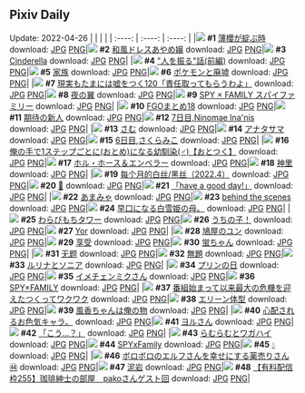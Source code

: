 ## Pixiv Daily
Update: 2022-04-26
|      |      |      |
| :----: | :----: | :----: |
|![](https://pixiv.microyu.workers.dev/c/240x480/img-master/img/2022/04/24/01/05/47/97833640_p0_master1200.jpg) **#1** [薄櫻が綻ぶ時](https://www.pixiv.net/artworks/97833640) download: [JPG](https://pixiv.microyu.workers.dev/img-original/img/2022/04/24/01/05/47/97833640_p0.jpg) [PNG](https://pixiv.microyu.workers.dev/img-original/img/2022/04/24/01/05/47/97833640_p0.png)|![](https://pixiv.microyu.workers.dev/c/240x480/img-master/img/2022/04/24/00/00/07/97831524_p0_master1200.jpg) **#2** [和風ドレスあやめ嬢](https://www.pixiv.net/artworks/97831524) download: [JPG](https://pixiv.microyu.workers.dev/img-original/img/2022/04/24/00/00/07/97831524_p0.jpg) [PNG](https://pixiv.microyu.workers.dev/img-original/img/2022/04/24/00/00/07/97831524_p0.png)|![](https://pixiv.microyu.workers.dev/c/240x480/img-master/img/2022/04/24/00/28/32/97832645_p0_master1200.jpg) **#3** [Cinderella](https://www.pixiv.net/artworks/97832645) download: [JPG](https://pixiv.microyu.workers.dev/img-original/img/2022/04/24/00/28/32/97832645_p0.jpg) [PNG](https://pixiv.microyu.workers.dev/img-original/img/2022/04/24/00/28/32/97832645_p0.png)|
|![](https://pixiv.microyu.workers.dev/c/240x480/img-master/img/2022/04/24/08/47/18/97838809_p0_master1200.jpg) **#4** ["人を振る"話(前編)](https://www.pixiv.net/artworks/97838809) download: [JPG](https://pixiv.microyu.workers.dev/img-original/img/2022/04/24/08/47/18/97838809_p0.jpg) [PNG](https://pixiv.microyu.workers.dev/img-original/img/2022/04/24/08/47/18/97838809_p0.png)|![](https://pixiv.microyu.workers.dev/c/240x480/img-master/img/2022/04/24/00/00/03/97831497_p0_master1200.jpg) **#5** [家族](https://www.pixiv.net/artworks/97831497) download: [JPG](https://pixiv.microyu.workers.dev/img-original/img/2022/04/24/00/00/03/97831497_p0.jpg) [PNG](https://pixiv.microyu.workers.dev/img-original/img/2022/04/24/00/00/03/97831497_p0.png)|![](https://pixiv.microyu.workers.dev/c/240x480/img-master/img/2022/04/25/00/00/29/97860563_p0_master1200.jpg) **#6** [ポケモンと廃墟](https://www.pixiv.net/artworks/97860563) download: [JPG](https://pixiv.microyu.workers.dev/img-original/img/2022/04/25/00/00/29/97860563_p0.jpg) [PNG](https://pixiv.microyu.workers.dev/img-original/img/2022/04/25/00/00/29/97860563_p0.png)|
|![](https://pixiv.microyu.workers.dev/c/240x480/img-master/img/2022/04/24/15/00/13/97844916_p0_master1200.jpg) **#7** [現実もたまには嘘をつく120「責任取ってもらうわよ」](https://www.pixiv.net/artworks/97844916) download: [JPG](https://pixiv.microyu.workers.dev/img-original/img/2022/04/24/15/00/13/97844916_p0.jpg) [PNG](https://pixiv.microyu.workers.dev/img-original/img/2022/04/24/15/00/13/97844916_p0.png)|![](https://pixiv.microyu.workers.dev/c/240x480/img-master/img/2022/04/24/00/53/16/97833347_p0_master1200.jpg) **#8** [夜の翼](https://www.pixiv.net/artworks/97833347) download: [JPG](https://pixiv.microyu.workers.dev/img-original/img/2022/04/24/00/53/16/97833347_p0.jpg) [PNG](https://pixiv.microyu.workers.dev/img-original/img/2022/04/24/00/53/16/97833347_p0.png)|![](https://pixiv.microyu.workers.dev/c/240x480/img-master/img/2022/04/24/10/21/19/97839969_p0_master1200.jpg) **#9** [SPY × FAMILY スパイファミリー](https://www.pixiv.net/artworks/97839969) download: [JPG](https://pixiv.microyu.workers.dev/img-original/img/2022/04/24/10/21/19/97839969_p0.jpg) [PNG](https://pixiv.microyu.workers.dev/img-original/img/2022/04/24/10/21/19/97839969_p0.png)|
|![](https://pixiv.microyu.workers.dev/c/240x480/img-master/img/2022/04/24/01/20/14/97833951_p0_master1200.jpg) **#10** [FGOまとめ18](https://www.pixiv.net/artworks/97833951) download: [JPG](https://pixiv.microyu.workers.dev/img-original/img/2022/04/24/01/20/14/97833951_p0.jpg) [PNG](https://pixiv.microyu.workers.dev/img-original/img/2022/04/24/01/20/14/97833951_p0.png)|![](https://pixiv.microyu.workers.dev/c/240x480/img-master/img/2022/04/25/08/03/14/97867015_p0_master1200.jpg) **#11** [期待の新人](https://www.pixiv.net/artworks/97867015) download: [JPG](https://pixiv.microyu.workers.dev/img-original/img/2022/04/25/08/03/14/97867015_p0.jpg) [PNG](https://pixiv.microyu.workers.dev/img-original/img/2022/04/25/08/03/14/97867015_p0.png)|![](https://pixiv.microyu.workers.dev/c/240x480/img-master/img/2022/04/25/00/00/25/97860538_p0_master1200.jpg) **#12** [7日目,Ninomae Ina'nis](https://www.pixiv.net/artworks/97860538) download: [JPG](https://pixiv.microyu.workers.dev/img-original/img/2022/04/25/00/00/25/97860538_p0.jpg) [PNG](https://pixiv.microyu.workers.dev/img-original/img/2022/04/25/00/00/25/97860538_p0.png)|
|![](https://pixiv.microyu.workers.dev/c/240x480/img-master/img/2022/04/25/00/32/06/97861662_p0_master1200.jpg) **#13** [さむ](https://www.pixiv.net/artworks/97861662) download: [JPG](https://pixiv.microyu.workers.dev/img-original/img/2022/04/25/00/32/06/97861662_p0.jpg) [PNG](https://pixiv.microyu.workers.dev/img-original/img/2022/04/25/00/32/06/97861662_p0.png)|![](https://pixiv.microyu.workers.dev/c/240x480/img-master/img/2022/04/25/20/14/46/97876589_p0_master1200.jpg) **#14** [アナタサマ](https://www.pixiv.net/artworks/97876589) download: [JPG](https://pixiv.microyu.workers.dev/img-original/img/2022/04/25/20/14/46/97876589_p0.jpg) [PNG](https://pixiv.microyu.workers.dev/img-original/img/2022/04/25/20/14/46/97876589_p0.png)|![](https://pixiv.microyu.workers.dev/c/240x480/img-master/img/2022/04/24/00/00/17/97831610_p0_master1200.jpg) **#15** [6日目,さくらみこ](https://www.pixiv.net/artworks/97831610) download: [JPG](https://pixiv.microyu.workers.dev/img-original/img/2022/04/24/00/00/17/97831610_p0.jpg) [PNG](https://pixiv.microyu.workers.dev/img-original/img/2022/04/24/00/00/17/97831610_p0.png)|
|![](https://pixiv.microyu.workers.dev/c/240x480/img-master/img/2022/04/24/12/00/05/97841590_p0_master1200.jpg) **#16** [俺の手で1ステップごとに(おとめ)になる幼馴染(♂)【おとつく】](https://www.pixiv.net/artworks/97841590) download: [JPG](https://pixiv.microyu.workers.dev/img-original/img/2022/04/24/12/00/05/97841590_p0.jpg) [PNG](https://pixiv.microyu.workers.dev/img-original/img/2022/04/24/12/00/05/97841590_p0.png)|![](https://pixiv.microyu.workers.dev/c/240x480/img-master/img/2022/04/25/00/34/32/97861734_p0_master1200.jpg) **#17** [ホル・ホース＆エンペラー](https://www.pixiv.net/artworks/97861734) download: [JPG](https://pixiv.microyu.workers.dev/img-original/img/2022/04/25/00/34/32/97861734_p0.jpg) [PNG](https://pixiv.microyu.workers.dev/img-original/img/2022/04/25/00/34/32/97861734_p0.png)|![](https://pixiv.microyu.workers.dev/c/240x480/img-master/img/2022/04/24/01/04/06/97833596_p0_master1200.jpg) **#18** [神里](https://www.pixiv.net/artworks/97833596) download: [JPG](https://pixiv.microyu.workers.dev/img-original/img/2022/04/24/01/04/06/97833596_p0.jpg) [PNG](https://pixiv.microyu.workers.dev/img-original/img/2022/04/24/01/04/06/97833596_p0.png)|
|![](https://pixiv.microyu.workers.dev/c/240x480/img-master/img/2022/04/24/00/09/19/97832064_p0_master1200.jpg) **#19** [每个月的白丝/黑丝（2022.4）](https://www.pixiv.net/artworks/97832064) download: [JPG](https://pixiv.microyu.workers.dev/img-original/img/2022/04/24/00/09/19/97832064_p0.jpg) [PNG](https://pixiv.microyu.workers.dev/img-original/img/2022/04/24/00/09/19/97832064_p0.png)|![](https://pixiv.microyu.workers.dev/c/240x480/img-master/img/2022/04/25/01/03/03/97862432_p0_master1200.jpg) **#20** [🦋](https://www.pixiv.net/artworks/97862432) download: [JPG](https://pixiv.microyu.workers.dev/img-original/img/2022/04/25/01/03/03/97862432_p0.jpg) [PNG](https://pixiv.microyu.workers.dev/img-original/img/2022/04/25/01/03/03/97862432_p0.png)|![](https://pixiv.microyu.workers.dev/c/240x480/img-master/img/2022/04/24/18/13/38/97849356_p0_master1200.jpg) **#21** [「have a good day!」](https://www.pixiv.net/artworks/97849356) download: [JPG](https://pixiv.microyu.workers.dev/img-original/img/2022/04/24/18/13/38/97849356_p0.jpg) [PNG](https://pixiv.microyu.workers.dev/img-original/img/2022/04/24/18/13/38/97849356_p0.png)|
|![](https://pixiv.microyu.workers.dev/c/240x480/img-master/img/2022/04/24/00/15/21/97832267_p0_master1200.jpg) **#22** [あまみゃ](https://www.pixiv.net/artworks/97832267) download: [JPG](https://pixiv.microyu.workers.dev/img-original/img/2022/04/24/00/15/21/97832267_p0.jpg) [PNG](https://pixiv.microyu.workers.dev/img-original/img/2022/04/24/00/15/21/97832267_p0.png)|![](https://pixiv.microyu.workers.dev/c/240x480/img-master/img/2022/04/25/02/20/04/97863906_p0_master1200.jpg) **#23** [behind the scenes](https://www.pixiv.net/artworks/97863906) download: [JPG](https://pixiv.microyu.workers.dev/img-original/img/2022/04/25/02/20/04/97863906_p0.jpg) [PNG](https://pixiv.microyu.workers.dev/img-original/img/2022/04/25/02/20/04/97863906_p0.png)|![](https://pixiv.microyu.workers.dev/c/240x480/img-master/img/2022/04/24/12/34/40/97842115_p0_master1200.jpg) **#24** [早口になる白雪姫の母。](https://www.pixiv.net/artworks/97842115) download: [JPG](https://pixiv.microyu.workers.dev/img-original/img/2022/04/24/12/34/40/97842115_p0.jpg) [PNG](https://pixiv.microyu.workers.dev/img-original/img/2022/04/24/12/34/40/97842115_p0.png)|
|![](https://pixiv.microyu.workers.dev/c/240x480/img-master/img/2022/04/24/20/30/00/97853086_p0_master1200.jpg) **#25** [わらびもちタワー](https://www.pixiv.net/artworks/97853086) download: [JPG](https://pixiv.microyu.workers.dev/img-original/img/2022/04/24/20/30/00/97853086_p0.jpg) [PNG](https://pixiv.microyu.workers.dev/img-original/img/2022/04/24/20/30/00/97853086_p0.png)|![](https://pixiv.microyu.workers.dev/c/240x480/img-master/img/2022/04/24/12/02/09/97841646_p0_master1200.jpg) **#26** [うちの子！](https://www.pixiv.net/artworks/97841646) download: [JPG](https://pixiv.microyu.workers.dev/img-original/img/2022/04/24/12/02/09/97841646_p0.jpg) [PNG](https://pixiv.microyu.workers.dev/img-original/img/2022/04/24/12/02/09/97841646_p0.png)|![](https://pixiv.microyu.workers.dev/c/240x480/img-master/img/2022/04/24/14/15/54/97844106_p0_master1200.jpg) **#27** [Yor](https://www.pixiv.net/artworks/97844106) download: [JPG](https://pixiv.microyu.workers.dev/img-original/img/2022/04/24/14/15/54/97844106_p0.jpg) [PNG](https://pixiv.microyu.workers.dev/img-original/img/2022/04/24/14/15/54/97844106_p0.png)|
|![](https://pixiv.microyu.workers.dev/c/240x480/img-master/img/2022/04/24/16/25/48/97846713_p0_master1200.jpg) **#28** [鳩屋のユン](https://www.pixiv.net/artworks/97846713) download: [JPG](https://pixiv.microyu.workers.dev/img-original/img/2022/04/24/16/25/48/97846713_p0.jpg) [PNG](https://pixiv.microyu.workers.dev/img-original/img/2022/04/24/16/25/48/97846713_p0.png)|![](https://pixiv.microyu.workers.dev/c/240x480/img-master/img/2022/04/24/08/21/10/97838523_p0_master1200.jpg) **#29** [享受](https://www.pixiv.net/artworks/97838523) download: [JPG](https://pixiv.microyu.workers.dev/img-original/img/2022/04/24/08/21/10/97838523_p0.jpg) [PNG](https://pixiv.microyu.workers.dev/img-original/img/2022/04/24/08/21/10/97838523_p0.png)|![](https://pixiv.microyu.workers.dev/c/240x480/img-master/img/2022/04/25/11/04/39/97868687_p0_master1200.jpg) **#30** [蛍ちゃん](https://www.pixiv.net/artworks/97868687) download: [JPG](https://pixiv.microyu.workers.dev/img-original/img/2022/04/25/11/04/39/97868687_p0.jpg) [PNG](https://pixiv.microyu.workers.dev/img-original/img/2022/04/25/11/04/39/97868687_p0.png)|
|![](https://pixiv.microyu.workers.dev/c/240x480/img-master/img/2022/04/24/10/26/51/97840029_p0_master1200.jpg) **#31** [无题](https://www.pixiv.net/artworks/97840029) download: [JPG](https://pixiv.microyu.workers.dev/img-original/img/2022/04/24/10/26/51/97840029_p0.jpg) [PNG](https://pixiv.microyu.workers.dev/img-original/img/2022/04/24/10/26/51/97840029_p0.png)|![](https://pixiv.microyu.workers.dev/c/240x480/img-master/img/2022/04/24/02/59/32/97835738_p0_master1200.jpg) **#32** [無題](https://www.pixiv.net/artworks/97835738) download: [JPG](https://pixiv.microyu.workers.dev/img-original/img/2022/04/24/02/59/32/97835738_p0.jpg) [PNG](https://pixiv.microyu.workers.dev/img-original/img/2022/04/24/02/59/32/97835738_p0.png)|![](https://pixiv.microyu.workers.dev/c/240x480/img-master/img/2022/04/25/01/23/46/97862915_p0_master1200.jpg) **#33** [ルリナとソニア](https://www.pixiv.net/artworks/97862915) download: [JPG](https://pixiv.microyu.workers.dev/img-original/img/2022/04/25/01/23/46/97862915_p0.jpg) [PNG](https://pixiv.microyu.workers.dev/img-original/img/2022/04/25/01/23/46/97862915_p0.png)|
|![](https://pixiv.microyu.workers.dev/c/240x480/img-master/img/2022/04/25/20/30/01/97876986_p0_master1200.jpg) **#34** [プリンの日](https://www.pixiv.net/artworks/97876986) download: [JPG](https://pixiv.microyu.workers.dev/img-original/img/2022/04/25/20/30/01/97876986_p0.jpg) [PNG](https://pixiv.microyu.workers.dev/img-original/img/2022/04/25/20/30/01/97876986_p0.png)|![](https://pixiv.microyu.workers.dev/c/240x480/img-master/img/2022/04/24/16/18/55/97846561_p0_master1200.jpg) **#35** [イメチェンミクさん](https://www.pixiv.net/artworks/97846561) download: [JPG](https://pixiv.microyu.workers.dev/img-original/img/2022/04/24/16/18/55/97846561_p0.jpg) [PNG](https://pixiv.microyu.workers.dev/img-original/img/2022/04/24/16/18/55/97846561_p0.png)|![](https://pixiv.microyu.workers.dev/c/240x480/img-master/img/2022/04/24/23/06/14/97858470_p0_master1200.jpg) **#36** [SPY×FAMILY](https://www.pixiv.net/artworks/97858470) download: [JPG](https://pixiv.microyu.workers.dev/img-original/img/2022/04/24/23/06/14/97858470_p0.jpg) [PNG](https://pixiv.microyu.workers.dev/img-original/img/2022/04/24/23/06/14/97858470_p0.png)|
|![](https://pixiv.microyu.workers.dev/c/240x480/img-master/img/2022/04/25/00/21/17/97861368_p0_master1200.jpg) **#37** [番組始まって以来最大の危機を迎えたつくってワクワク](https://www.pixiv.net/artworks/97861368) download: [JPG](https://pixiv.microyu.workers.dev/img-original/img/2022/04/25/00/21/17/97861368_p0.jpg) [PNG](https://pixiv.microyu.workers.dev/img-original/img/2022/04/25/00/21/17/97861368_p0.png)|![](https://pixiv.microyu.workers.dev/c/240x480/img-master/img/2022/04/24/00/09/46/97832075_p0_master1200.jpg) **#38** [エリーン体型](https://www.pixiv.net/artworks/97832075) download: [JPG](https://pixiv.microyu.workers.dev/img-original/img/2022/04/24/00/09/46/97832075_p0.jpg) [PNG](https://pixiv.microyu.workers.dev/img-original/img/2022/04/24/00/09/46/97832075_p0.png)|![](https://pixiv.microyu.workers.dev/c/240x480/img-master/img/2022/04/24/00/19/41/97832381_p0_master1200.jpg) **#39** [風香ちゃんは俺の物](https://www.pixiv.net/artworks/97832381) download: [JPG](https://pixiv.microyu.workers.dev/img-original/img/2022/04/24/00/19/41/97832381_p0.jpg) [PNG](https://pixiv.microyu.workers.dev/img-original/img/2022/04/24/00/19/41/97832381_p0.png)|
|![](https://pixiv.microyu.workers.dev/c/240x480/img-master/img/2022/04/25/03/24/48/97864682_p0_master1200.jpg) **#40** [心配されるお色気キャラ。](https://www.pixiv.net/artworks/97864682) download: [JPG](https://pixiv.microyu.workers.dev/img-original/img/2022/04/25/03/24/48/97864682_p0.jpg) [PNG](https://pixiv.microyu.workers.dev/img-original/img/2022/04/25/03/24/48/97864682_p0.png)|![](https://pixiv.microyu.workers.dev/c/240x480/img-master/img/2022/04/25/21/37/24/97860437_p0_master1200.jpg) **#41** [ヨルさん](https://www.pixiv.net/artworks/97860437) download: [JPG](https://pixiv.microyu.workers.dev/img-original/img/2022/04/25/21/37/24/97860437_p0.jpg) [PNG](https://pixiv.microyu.workers.dev/img-original/img/2022/04/25/21/37/24/97860437_p0.png)|![](https://pixiv.microyu.workers.dev/c/240x480/img-master/img/2022/04/24/00/00/22/97831648_p0_master1200.jpg) **#42** [「こう…？」](https://www.pixiv.net/artworks/97831648) download: [JPG](https://pixiv.microyu.workers.dev/img-original/img/2022/04/24/00/00/22/97831648_p0.jpg) [PNG](https://pixiv.microyu.workers.dev/img-original/img/2022/04/24/00/00/22/97831648_p0.png)|
|![](https://pixiv.microyu.workers.dev/c/240x480/img-master/img/2022/04/24/20/37/54/97853354_p0_master1200.jpg) **#43** [らむらむとワガハイ](https://www.pixiv.net/artworks/97853354) download: [JPG](https://pixiv.microyu.workers.dev/img-original/img/2022/04/24/20/37/54/97853354_p0.jpg) [PNG](https://pixiv.microyu.workers.dev/img-original/img/2022/04/24/20/37/54/97853354_p0.png)|![](https://pixiv.microyu.workers.dev/c/240x480/img-master/img/2022/04/24/20/13/58/97852599_p0_master1200.jpg) **#44** [SPYxFamily](https://www.pixiv.net/artworks/97852599) download: [JPG](https://pixiv.microyu.workers.dev/img-original/img/2022/04/24/20/13/58/97852599_p0.jpg) [PNG](https://pixiv.microyu.workers.dev/img-original/img/2022/04/24/20/13/58/97852599_p0.png)|![](https://pixiv.microyu.workers.dev/c/240x480/img-master/img/2022/04/25/14/15/41/97870774_p0_master1200.jpg) **#45** [💧](https://www.pixiv.net/artworks/97870774) download: [JPG](https://pixiv.microyu.workers.dev/img-original/img/2022/04/25/14/15/41/97870774_p0.jpg) [PNG](https://pixiv.microyu.workers.dev/img-original/img/2022/04/25/14/15/41/97870774_p0.png)|
|![](https://pixiv.microyu.workers.dev/c/240x480/img-master/img/2022/04/25/08/04/17/97867027_p0_master1200.jpg) **#46** [ボロボロのエルフさんを幸せにする薬売りさん㊹](https://www.pixiv.net/artworks/97867027) download: [JPG](https://pixiv.microyu.workers.dev/img-original/img/2022/04/25/08/04/17/97867027_p0.jpg) [PNG](https://pixiv.microyu.workers.dev/img-original/img/2022/04/25/08/04/17/97867027_p0.png)|![](https://pixiv.microyu.workers.dev/c/240x480/img-master/img/2022/04/24/16/44/41/97847115_p0_master1200.jpg) **#47** [泥岩](https://www.pixiv.net/artworks/97847115) download: [JPG](https://pixiv.microyu.workers.dev/img-original/img/2022/04/24/16/44/41/97847115_p0.jpg) [PNG](https://pixiv.microyu.workers.dev/img-original/img/2022/04/24/16/44/41/97847115_p0.png)|![](https://pixiv.microyu.workers.dev/c/240x480/img-master/img/2022/04/24/11/40/09/97841219_p0_master1200.jpg) **#48** [【有料配信枠255】珈琲紳士の部屋　pakoさんゲスト回](https://www.pixiv.net/artworks/97841219) download: [JPG](https://pixiv.microyu.workers.dev/img-original/img/2022/04/24/11/40/09/97841219_p0.jpg) [PNG](https://pixiv.microyu.workers.dev/img-original/img/2022/04/24/11/40/09/97841219_p0.png)|
